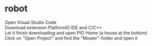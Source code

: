 # robot

Open Visual Studio Code <br>
Download extension PlatformIO IDE and C/C++ <br>
Let it finish downloading and open PIO Home (a house at the bottom) <br>
Click on "Open Project" and find the "Mower"-folder and open it <br>
